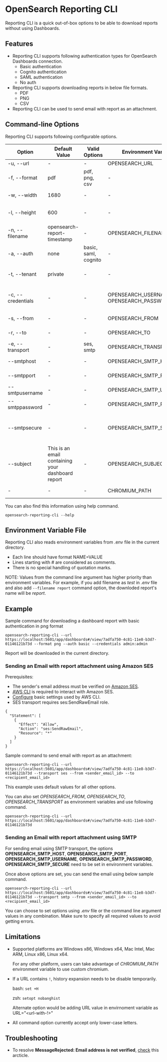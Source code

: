 # OpenSearch Reporting CLI

Reporting CLI is a quick out-of-box options to be able to download reports without using Dashboards.

## Features

- Reporting CLI supports following authentication types for OpenSearch Dashboards connection.
    - Basic authentication
    - Cognito authentication
    - SAML authentication
    - No auth
- Reporting CLI supports downloading reports in below file formats.
    - PDF
    - PNG
    - CSV
- Reporting CLI can be used to send email with report as an attachment.   

## Command-line Options

Reporting CLI supports following configurable options.

Option | Default Value | Valid Options |  Environment Variable | Description
-- | --- | --- | --- | --- |
-u, --url | - | - | OPENSEARCH_URL | url for the report
-f, --format | pdf | pdf, png, csv | - | file format for the report
-w, --width | 1680 | - | - | window width in pixels for the report
-l, --height | 600 | - | - | minimum window height in pixels for the report
-n, --filename | opensearch-report-timestamp | - | OPENSEARCH_FILENAME | file name of the report
-a, --auth | none | basic, saml, cognito | - | authentication type for the report
-t, --tenant | private | - | - | tenants in opensearch dashboards
-c, --credentials | - | - | OPENSEARCH_USERNAME and OPENSEARCH_PASSWORD | login credentials in the format of username:password for connecting to url
-s, --from | - | - | OPENSEARCH_FROM | email address of the sender
-r, --to | - | - | OPENSEARCH_TO | email address of the recipient
-e, --transport | - | ses, smtp | OPENSEARCH_TRANSPORT | transport for sending the email
--smtphost | - | - | OPENSEARCH_SMTP_HOST | the hostname of the smtp server
--smtpport | - | - | OPENSEARCH_SMTP_PORT | the port for connection
--smtpusername | - | - | OPENSEARCH_SMTP_USERNAME | smtp username
--smtppassword | - | - | OPENSEARCH_SMTP_PASSWORD | smtp password
--smtpsecure | - | - | OPENSEARCH_SMTP_SECURE | if true the connection will use TLS when connecting to server.
--subject | This is an email containing your dashboard report | - | OPENSEARCH_SUBJECT | subject for the email
| - | - | - | CHROMIUM_PATH | path to chromium directory

You can also find this information using help command.
```
opensearch-reporting-cli --help
```

## Environment Variable File

Reporting CLI also reads environment variables from .env file in the current directory.

- Each line should have format NAME=VALUE
- Lines starting with # are considered as comments.
- There is no special handling of quotation marks.

NOTE: Values from the command line argument has higher priority than environment variables. For example, if you add filename as *test* in *.env* file and also add `--filename report` command option, the downloded report's name will be *report*.

## Example

Sample command for downloading a dashboard report with basic authentication in png format
```
opensearch-reporting-cli --url https://localhost:5601/app/dashboards#/view/7adfa750-4c81-11e8-b3d7-01146121b73d --format png --auth basic --credentials admin:admin
```
Report will be downloaded in the current directory.

### Sending an Email with report attachment using Amazon SES

Prerequisites:
- The sender's email address must be verified on [Amazon SES](https://aws.amazon.com/ses/).
- [AWS CLI](https://docs.aws.amazon.com/cli/latest/userguide/cli-chap-welcome.html) is required to interact with Amazon SES. 
- [Configure](https://docs.aws.amazon.com/cli/latest/userguide/cli-configure-quickstart.html#cli-configure-quickstart-config) basic settings used by AWS CLI.
-  SES transport requires ses:SendRawEmail role.
```
{
  "Statement": [
    {
      "Effect": "Allow",
      "Action": "ses:SendRawEmail",
      "Resource": "*"
    }
  ]
}
```

Sample command to send email with report as an attachment:
```
opensearch-reporting-cli --url https://localhost:5601/app/dashboards#/view/7adfa750-4c81-11e8-b3d7-01146121b73d --transport ses --from <sender_email_id> --to <recipient_email_id>
```
This example uses default values for all other options.

You can also set *OPENSEARCH_FROM*, *OPENSEARCH_TO*, *OPENSEARCH_TRANSPORT* as environment variables and use following command.
```
opensearch-reporting-cli --url https://localhost:5601/app/dashboards#/view/7adfa750-4c81-11e8-b3d7-01146121b73d
```

### Sending an Email with report attachment using SMTP

For sending email using SMTP transport, the options **OPENSEARCH_SMTP_HOST**, **OPENSEARCH_SMTP_PORT**, **OPENSEARCH_SMTP_USERNAME**, **OPENSEARCH_SMTP_PASSWORD**, **OPENSEARCH_SMTP_SECURE** need to be set in environment variables.

Once above options are set, you can send the email using below sample command.
```
opensearch-reporting-cli --url https://localhost:5601/app/dashboards#/view/7adfa750-4c81-11e8-b3d7-01146121b73d --transport smtp --from <sender_email_id> --to <recipient_email_id>
```

You can choose to set options using *.env* file or the command line argument values in any combination. Make sure to specify all required values to avoid getting errors.

## Limitations
- Supported platforms are Windows x86, Windows x64, Mac Intel, Mac ARM, Linux x86, Linux x64.
  
  For any other platform, users can take advantage of *CHROMIUM_PATH* environment variable to use custom chromium.

- If a URL contains `!`, history expansion needs to be disable temporarily.

  bash: `set +H`

  zsh: `setopt nobanghist`


  Alternate option would be adding URL value in envirnoment variable as URL="<url-with-!>" 

- All command option currently accept only lower-case letters.

## Troubleshooting

- To resolve **MessageRejected: Email address is not verified**, [check](https://aws.amazon.com/premiumsupport/knowledge-center/ses-554-400-message-rejected-error/) this arcticle.
